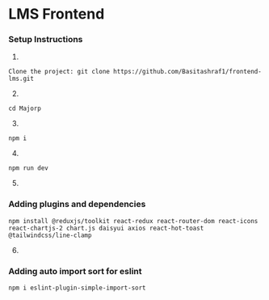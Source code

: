 # LMS Frontend
### Setup Instructions

1. 
```
Clone the project: git clone https://github.com/Basitashraf1/frontend-lms.git
```
2. 
```
cd Majorp
```
3.
``` 
npm i
```
4. 
```
npm run dev
```
5. 
### Adding plugins and dependencies
```
npm install @reduxjs/toolkit react-redux react-router-dom react-icons react-chartjs-2 chart.js daisyui axios react-hot-toast @tailwindcss/line-clamp 
```
6.
### Adding auto import sort for eslint
```
npm i eslint-plugin-simple-import-sort
```